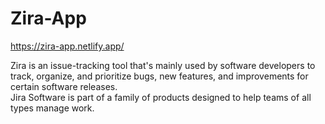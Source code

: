 # Zira-App

https://zira-app.netlify.app/

Zira is an issue-tracking tool that's mainly used by software developers to track, organize, and prioritize bugs, new features, and improvements for certain software releases.
<br /> Jira Software is part of a family of products designed to help teams of all types manage work.
